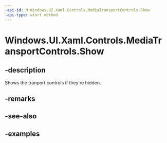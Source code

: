 ```yaml
---
-api-id: M:Windows.UI.Xaml.Controls.MediaTransportControls.Show
-api-type: winrt method
---
```


<!-- Method syntax.
public void MediaTransportControls.Show()
-->

# Windows.UI.Xaml.Controls.MediaTransportControls.Show

## -description

Shows the tranport controls if they're hidden.


## -remarks

## -see-also

## -examples

